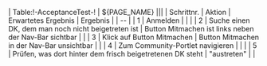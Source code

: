 | Table:!-AcceptanceTest-! | ${PAGE_NAME} |||
| Schrittnr. | Aktion | Erwartetes Ergebnis | Ergebnis |
| -- |
| 1 | Anmelden | | |
| 2 | Suche einen DK, dem man noch nicht beigetreten ist | Button Mitmachen ist links neben der Nav-Bar sichtbar | |
| 3 | Klick auf Button Mitmachen | Button Mitmachen in der Nav-Bar unsichtbar | |
| 4 | Zum Community-Portlet navigieren | | |
| 5 | Prüfen, was dort hinter dem frisch beigetretenen DK steht | "austreten" | |
